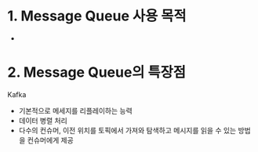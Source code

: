 # 1. Message Queue 사용 목적
- 

# 2. Message Queue의 특장점

Kafka
- 기본적으로 메세지를 리플레이하는 능력
- 데이터 병렬 처리
- 다수의 컨슈머, 이전 위치를 토픽에서 가져와 탐색하고 메시지를 읽을 수 있는 방법을 컨슈머에게 제공